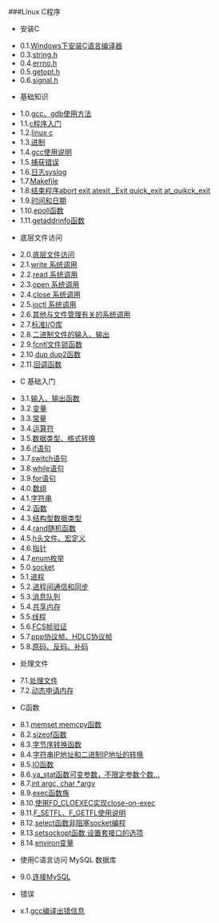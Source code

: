 ###Linux C程序
* 安装C
 - 0.1.[Windows下安装C语言编译器](0.1.md)
 - 0.3.[string.h](0.3.md)
 - 0.4.[errno.h](0.4.md)
 - 0.5.[getopt.h](0.5.md)
 - 0.6.[signal.h](0.6.md)
* 基础知识
 - 1.0.[gcc、gdb使用方法](1.0.md)
 - 1.1.[c程序入门](1.1.md)
 - 1.2.[linux c](1.2.md)
 - 1.3.[进制](1.3.md)
 - 1.4.[gcc使用说明](1.4.md)
 - 1.5.[捕获错误](1.5.md)
 - 1.6.[日志syslog](1.6.md)
 - 1.7.[Makefile](1.7.md)
 - 1.8.[结束程序abort exit atexit _Exit quick_exit at_quikck_exit](1.8.md)
 - 1.9.[时间和日期](1.9.md)
 - 1.10.[epoll函数](1.10.md)
 - 1.11.[getaddrinfo函数](1.11.md)
* 底层文件访问
 - 2.0.[底层文件访问](2.0.md)
 - 2.1.[write 系统调用](2.1.md)
 - 2.2.[read 系统调用](2.2.md)
 - 2.3.[open 系统调用](2.3.md)
 - 2.4.[close 系统调用](2.4.md)
 - 2.5.[ioctl 系统调用](2.5.md)
 - 2.6.[其他与文件管理有关的系统调用](2.6.md)
 - 2.7.[标准I/O库](2.7.md)
 - 2.8.[二进制文件的输入、输出](2.8.md)
 - 2.9.[fcntl文件锁函数](2.9.md)
 - 2.10.[dup dup2函数](2.10.md)
 - 2.11.[回调函数](2.11.md)
* C 基础入门
 - 3.1.[输入、输出函数](3.1.md)
 - 3.2.[变量](3.2.md)
 - 3.3.[常量](3.3.md)
 - 3.4.[运算符](3.4.md)
 - 3.5.[数据类型、格式转换](3.5.md)
 - 3.6.[if语句](3.6.md)
 - 3.7.[switch语句](3.7.md)
 - 3.8.[while语句](3.8.md)
 - 3.9.[for语句](3.9.md)
 - 4.0.[数组](4.0.md)
 - 4.1.[字符串](4.1.md)
 - 4.2.[函数](4.2.md)
 - 4.3.[结构型数据类型](4.3.md)
 - 4.4.[rand随机函数](4.4.md)
 - 4.5.[h头文件、宏定义](4.5.md)
 - 4.6.[指针](4.6.md)
 - 4.7.[enum枚举](4.7.md)
 - 5.0.[socket](5.0.md)
 - 5.1.[进程](5.1.md)
 - 5.2.[进程间通信和同步](5.2.md)
 - 5.3.[消息队列](5.3.md)
 - 5.4.[共享内存](5.4.md)
 - 5.5.[线程](5.5.md)
 - 5.6.[FCS帧验证](5.6.md)
 - 5.7.[ppp协议帧、HDLC协议帧](5.7.md)
 - 5.8.[原码、反码、补码](5.8.md)
* 处理文件
 - 7.1.[处理文件](7.1.md)
 - 7.2.[动态申请内存](7.2.md)
* C函数
 - 8.1.[memset memcpy函数](8.1.md)
 - 8.2.[sizeof函数](8.2.md)
 - 8.3.[字节序转换函数](8.3.md)
 - 8.4.[字符串IP地址和二进制IP地址的转换](8.4.md)
 - 8.5.[IO函数](8.5.md)
 - 8.6.[va_stat函数可变参数，不限定参数个数...](8.6.md)
 - 8.7.[int argc, char *argv](8.7.md)
 - 8.9.[exec函数族](8.9.md)
 - 8.10.[使用FD_CLOEXEC实现close-on-exec](8.10.md)
 - 8.11.[F_SETFL、F_GETFL使用说明](8.11.md)
 - 8.12.[select函数非阻塞socket编程](8.12.md)
 - 8.13.[setsockopt函数,设置套接口的选项](8.13.md)
 - 8.14.[environ变量](8.14.md)
* 使用C语言访问 MySQL 数据库
 - 9.0.[连接MySQL](9.0.md)
* 错误
 - x.1.[gcc编译出错信息](x.1.md)
